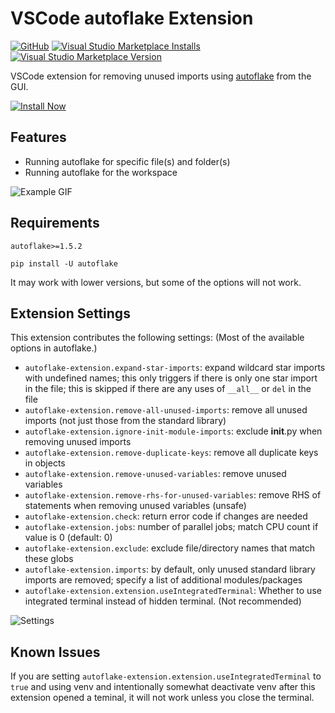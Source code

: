 # VSCode autoflake Extension

[![GitHub](https://img.shields.io/github/license/34j/vscode-autoflake-extension?logo=github&logoColor=%23181717)](https://github.com/34j/vscode-autoflake-extension)
[![Visual Studio Marketplace Installs](https://img.shields.io/visual-studio-marketplace/i/mikoz.autoflake-extension?logo=visual-studio-code&logoColor=%23007ACC)](https://marketplace.visualstudio.com/items?itemName=mikoz.autoflake-extension)
[![Visual Studio Marketplace Version](https://img.shields.io/visual-studio-marketplace/v/mikoz.autoflake-extension)](https://marketplace.visualstudio.com/items?itemName=mikoz.autoflake-extension)

VSCode extension for removing unused imports using [autoflake](https://github.com/PyCQA/autoflake) from the GUI.

[![Install Now](https://img.shields.io/badge/-Install%20Now-107C10?style=for-the-badge&logo=visualstudiocode)](https://marketplace.visualstudio.com/items?itemName=mikoz.autoflake-extension)

## Features

- Running autoflake for specific file(s) and folder(s)
- Running autoflake for the workspace

![Example GIF](https://raw.githubusercontent.com/34j/vscode-autoflake-extension/main/images/Example.gif)

## Requirements

`autoflake>=1.5.2`

```shell
pip install -U autoflake
```

It may work with lower versions, but some of the options will not work.

## Extension Settings

This extension contributes the following settings: (Most of the available options in autoflake.)

- `autoflake-extension.expand-star-imports`: expand wildcard star imports with undefined names; this only triggers if there is only one star import in the file; this is skipped if there are any uses of `__all__` or `del` in the file
- `autoflake-extension.remove-all-unused-imports`: remove all unused imports (not just those from the standard library)
- `autoflake-extension.ignore-init-module-imports`: exclude __init__.py when removing unused imports
- `autoflake-extension.remove-duplicate-keys`: remove all duplicate keys in objects
- `autoflake-extension.remove-unused-variables`: remove unused variables
- `autoflake-extension.remove-rhs-for-unused-variables`: remove RHS of statements when removing unused variables (unsafe)
- `autoflake-extension.check`: return error code if changes are needed
- `autoflake-extension.jobs`: number of parallel jobs; match CPU count if value is 0 (default: 0)
- `autoflake-extension.exclude`: exclude file/directory names that match these globs
- `autoflake-extension.imports`: by default, only unused standard library imports are removed; specify a list of additional modules/packages
- `autoflake-extension.extension.useIntegratedTerminal`: Whether to use integrated terminal instead of hidden terminal. (Not recommended)

![Settings](https://raw.githubusercontent.com/34j/vscode-autoflake-extension/main/images/Settings.png)

## Known Issues

If you are setting `autoflake-extension.extension.useIntegratedTerminal` to `true` and using venv and intentionally somewhat deactivate venv after this extension opened a teminal, it will not work unless you close the terminal.
